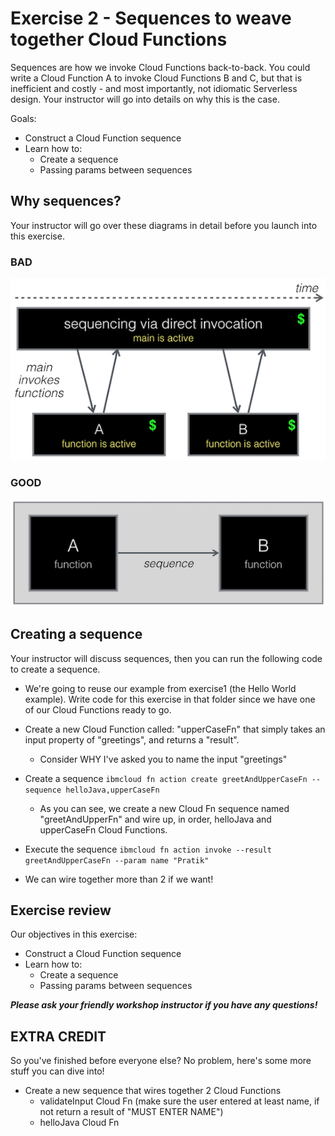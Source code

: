# Exercise 2 - Sequences to weave together Cloud Functions

Sequences are how we invoke Cloud Functions back-to-back. You could write a Cloud Function A to invoke Cloud Functions B and C, but that is inefficient and costly - and most importantly, not idiomatic Serverless design. Your instructor will go into details on why this is the case. 

Goals:
* Construct a Cloud Function sequence 
* Learn how to:
    * Create a sequence 
    * Passing params between sequences

## Why sequences?

Your instructor will go over these diagrams in detail before you launch into this exercise.

### BAD

![Bad design for sequences](../images/badsequence.png)

### GOOD
![Bad design for sequences](../images/goodsequence.png)
## Creating a sequence

Your instructor will discuss sequences, then you can run the following code to create a sequence.

* We're going to reuse our example from exercise1 (the Hello World example). Write code for this exercise in that folder since we have one of our Cloud Functions ready to go.

* Create a new Cloud Function called: "upperCaseFn" that simply takes an input property of "greetings", and returns a "result".

    * Consider WHY I've asked you to name the input "greetings"

* Create a sequence
```ibmcloud fn action create greetAndUpperCaseFn --sequence helloJava,upperCaseFn```

    * As you can see, we create a new Cloud Fn sequence named "greetAndUpperFn" and wire up, in order, helloJava and upperCaseFn Cloud Functions.
     
* Execute the sequence
```ibmcloud fn action invoke --result greetAndUpperCaseFn --param name "Pratik"```

* We can wire together more than 2 if we want!

## Exercise review

Our objectives in this exercise:

* Construct a Cloud Function sequence 
* Learn how to:
    * Create a sequence 
    * Passing params between sequences

***Please ask your friendly workshop instructor if you have any questions!***

## EXTRA CREDIT
So you've finished before everyone else? No problem, here's some more stuff you can dive into!

* Create a new sequence that wires together 2 Cloud Functions 
    * validateInput Cloud Fn (make sure the user entered at least name, if not return a result of "MUST ENTER NAME")
    * helloJava Cloud Fn
